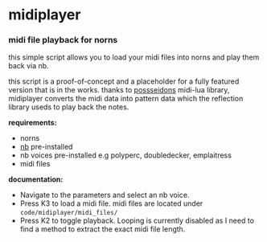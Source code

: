 # midiplayer
### midi file playback for norns

this simple script allows you to load your midi files into norns and play them back via nb.

this script is a proof-of-concept and a placeholder for a fully featured version that is in the works.
thanks to [possseidons](https://github.com/Possseidon/lua-midi) midi-lua library, midiplayer converts the midi data into pattern data which the reflection library useds to play back the notes.

**requirements:**
- norns
- [nb](https://llllllll.co/t/n-b-et-al-v0-1/60374) pre-installed
- nb voices pre-installed e.g polyperc, doubledecker, emplaitress
- midi files

**documentation:**

- Navigate to the parameters and select an nb voice.
- Press K3 to load a midi file. midi files are located under `code/midiplayer/midi_files/`
- Press K2 to toggle playback. Looping is currently disabled as I need to find a method to extract the exact midi file length.
